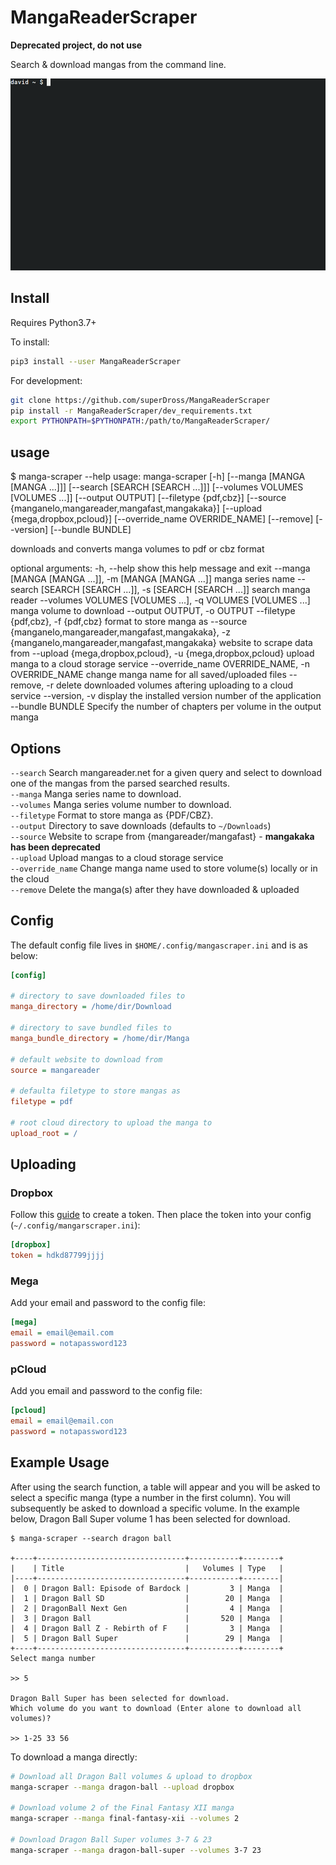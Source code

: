 # MangaReaderScraper

**Deprecated project, do not use**

Search & download mangas from the command line.

![](docs/demo.gif)

## Install

Requires Python3.7+

To install:

```bash
pip3 install --user MangaReaderScraper
```

For development:

```bash
git clone https://github.com/superDross/MangaReaderScraper
pip install -r MangaReaderScraper/dev_requirements.txt
export PYTHONPATH=$PYTHONPATH:/path/to/MangaReaderScraper/
```
## usage
$ manga-scraper --help
usage: manga-scraper [-h] [--manga [MANGA [MANGA ...]]] [--search [SEARCH [SEARCH ...]]] [--volumes VOLUMES [VOLUMES ...]] [--output OUTPUT] [--filetype {pdf,cbz}] [--source {manganelo,mangareader,mangafast,mangakaka}]
                     [--upload {mega,dropbox,pcloud}] [--override_name OVERRIDE_NAME] [--remove] [--version] [--bundle BUNDLE]

downloads and converts manga volumes to pdf or cbz format

optional arguments:
  -h, --help            show this help message and exit
  --manga [MANGA [MANGA ...]], -m [MANGA [MANGA ...]]
                        manga series name
  --search [SEARCH [SEARCH ...]], -s [SEARCH [SEARCH ...]]
                        search manga reader
  --volumes VOLUMES [VOLUMES ...], -q VOLUMES [VOLUMES ...]
                        manga volume to download
  --output OUTPUT, -o OUTPUT
  --filetype {pdf,cbz}, -f {pdf,cbz}
                        format to store manga as
  --source {manganelo,mangareader,mangafast,mangakaka}, -z {manganelo,mangareader,mangafast,mangakaka}
                        website to scrape data from
  --upload {mega,dropbox,pcloud}, -u {mega,dropbox,pcloud}
                        upload manga to a cloud storage service
  --override_name OVERRIDE_NAME, -n OVERRIDE_NAME
                        change manga name for all saved/uploaded files
  --remove, -r          delete downloaded volumes aftering uploading to a cloud service
  --version, -v         display the installed version number of the application
  --bundle BUNDLE       Specify the number of chapters per volume in the output manga

## Options

`--search` Search mangareader.net for a given query and select to download one of the mangas from the parsed searched results. <br />
`--manga` Manga series name to download. <br />
`--volumes` Manga series volume number to download. <br />
`--filetype` Format to store manga as {PDF/CBZ}. <br />
`--output` Directory to save downloads (defaults to `~/Downloads`) <br />
`--source` Website to scrape from {mangareader/mangafast} - __mangakaka has been deprecated__<br />
`--upload` Upload mangas to a cloud storage service <br />
`--override_name` Change manga name used to store volume(s) locally or in the cloud <br />
`--remove` Delete the manga(s) after they have downloaded & uploaded <br />

## Config

The default config file lives in `$HOME/.config/mangascraper.ini` and is as below:

```ini
[config]

# directory to save downloaded files to
manga_directory = /home/dir/Download

# directory to save bundled files to
manga_bundle_directory = /home/dir/Manga

# default website to download from
source = mangareader

# defaulta filetype to store mangas as
filetype = pdf

# root cloud directory to upload the manga to
upload_root = /
```

## Uploading

### Dropbox

Follow this [guide](https://blogs.dropbox.com/developers/2014/05/generate-an-access-token-for-your-own-account/) to create a token. Then place the token into your config (`~/.config/mangarscraper.ini`):

```ini
[dropbox]
token = hdkd87799jjjj
```

### Mega

Add your email and password to the config file:

```ini
[mega]
email = email@email.com
password = notapassword123
```

### pCloud

Add you email and password to the config file:

```ini
[pcloud]
email = email@email.con
password = notapassword123
```

## Example Usage

After using the search function, a table will appear and you will be asked to select a specific manga (type a number in the first column). You will subsequently be asked to download a specific volume. In the example below, Dragon Ball Super volume 1 has been selected for download.

```
$ manga-scraper --search dragon ball

+----+---------------------------------+-----------+--------+
|    | Title                           |   Volumes | Type   |
|----+---------------------------------+-----------+--------|
|  0 | Dragon Ball: Episode of Bardock |         3 | Manga  |
|  1 | Dragon Ball SD                  |        20 | Manga  |
|  2 | DragonBall Next Gen             |         4 | Manga  |
|  3 | Dragon Ball                     |       520 | Manga  |
|  4 | Dragon Ball Z - Rebirth of F    |         3 | Manga  |
|  5 | Dragon Ball Super               |        29 | Manga  |
+----+---------------------------------+-----------+--------+
Select manga number

>> 5

Dragon Ball Super has been selected for download.
Which volume do you want to download (Enter alone to download all volumes)?

>> 1-25 33 56
```

To download a manga directly:

```bash
# Download all Dragon Ball volumes & upload to dropbox
manga-scraper --manga dragon-ball --upload dropbox

# Download volume 2 of the Final Fantasy XII manga
manga-scraper --manga final-fantasy-xii --volumes 2

# Download Dragon Ball Super volumes 3-7 & 23
manga-scraper --manga dragon-ball-super --volumes 3-7 23
```
